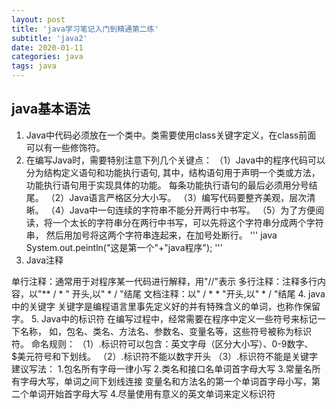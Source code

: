 ```yaml
---
layout: post
title: 'java学习笔记入门到精通第二练'
subtitle: 'java2'
date: 2020-01-11
categories: java
tags: java
---
```

## java基本语法

1.  Java中代码必须放在一个类中。类需要使用class关键字定义，在class前面
可以有一些修饰符。
2.  在编写Java时，需要特别注意下列几个关键点：
（1）Java中的程序代码可以分为结构定义语句和功能执行语句,
  其中，结构语句用于声明一个类或方法，功能执行语句用于实现具体的功能。
  每条功能执行语句的最后必须用分号结尾。
（2）Java语言严格区分大小写。
（3）编写代码要整齐美观，层次清晰。
（4）Java中一句连续的字符串不能分开两行中书写。
（5）为了方便阅读，将一个太长的字符串分在两行中书写，可以先将这个字符串分成两个字符串，
然后用加号将这两个字符串连起来，在加号处断行。
''' java
System.out.peintln("这是第一个"+"java程序");
'''
3.  Java注释

单行注释：通常用于对程序某一代码进行解释，用"//"表示
多行注释：注释多行内容，以"** / * " 开头,以" * / "结尾
文档注释：以" / * * "开头,以" * / "结尾
4.  java中的关键字
关键字是编程语言里事先定义好的并有特殊含义的单词，也称作保留字。
5.  Java中的标识符
在编写过程中，经常需要在程序中定义一些符号来标记一下名称，
如，包名、类名、方法名、参数名、变量名等，这些符号被称为标识符。
命名规则：
（1）.标识符可以包含：英文字母（区分大小写）、0-9数字、$美元符号和下划线。
（2）.标识符不能以数字开头
（3）.标识符不能是关键字
建议写法：
1.包名所有字母一律小写
2.类名和接口名单词首字母大写
3.常量名所有字母大写，单词之间下划线连接
变量名和方法名的第一个单词首字母小写，第二个单词开始首字母大写
4.尽量使用有意义的英文单词来定义标识符




